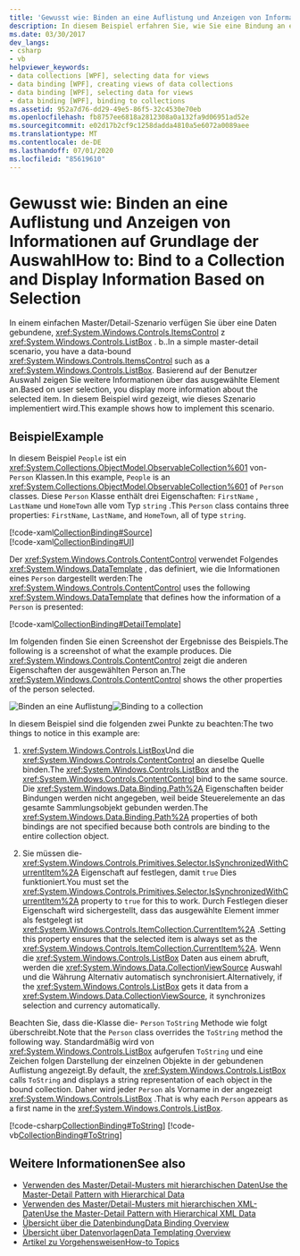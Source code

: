 ```yaml
---
title: 'Gewusst wie: Binden an eine Auflistung und Anzeigen von Informationen auf Grundlage der Auswahl'
description: In diesem Beispiel erfahren Sie, wie Sie eine Bindung an eine Sammlung durchführen und Informationen basierend auf der Auswahl im Windows Presentation Foundation (WPF) anzeigen.
ms.date: 03/30/2017
dev_langs:
- csharp
- vb
helpviewer_keywords:
- data collections [WPF], selecting data for views
- data binding [WPF], creating views of data collections
- data binding [WPF], selecting data for views
- data binding [WPF], binding to collections
ms.assetid: 952a7d76-dd29-49e5-86f5-32c4530e70eb
ms.openlocfilehash: fb8757ee6818a2812308a0a132fa9d06951ad52e
ms.sourcegitcommit: e02d17b2cf9c1258dadda4810a5e6072a0089aee
ms.translationtype: MT
ms.contentlocale: de-DE
ms.lasthandoff: 07/01/2020
ms.locfileid: "85619610"
---
```

# <a name="how-to-bind-to-a-collection-and-display-information-based-on-selection"></a><span data-ttu-id="ee704-103">Gewusst wie: Binden an eine Auflistung und Anzeigen von Informationen auf Grundlage der Auswahl</span><span class="sxs-lookup"><span data-stu-id="ee704-103">How to: Bind to a Collection and Display Information Based on Selection</span></span>
<span data-ttu-id="ee704-104">In einem einfachen Master/Detail-Szenario verfügen Sie über eine Daten gebundene, <xref:System.Windows.Controls.ItemsControl> z <xref:System.Windows.Controls.ListBox> . b..</span><span class="sxs-lookup"><span data-stu-id="ee704-104">In a simple master-detail scenario, you have a data-bound <xref:System.Windows.Controls.ItemsControl> such as a <xref:System.Windows.Controls.ListBox>.</span></span> <span data-ttu-id="ee704-105">Basierend auf der Benutzer Auswahl zeigen Sie weitere Informationen über das ausgewählte Element an.</span><span class="sxs-lookup"><span data-stu-id="ee704-105">Based on user selection, you display more information about the selected item.</span></span> <span data-ttu-id="ee704-106">In diesem Beispiel wird gezeigt, wie dieses Szenario implementiert wird.</span><span class="sxs-lookup"><span data-stu-id="ee704-106">This example shows how to implement this scenario.</span></span>  
  
## <a name="example"></a><span data-ttu-id="ee704-107">Beispiel</span><span class="sxs-lookup"><span data-stu-id="ee704-107">Example</span></span>  
 <span data-ttu-id="ee704-108">In diesem Beispiel `People` ist ein <xref:System.Collections.ObjectModel.ObservableCollection%601> von- `Person` Klassen.</span><span class="sxs-lookup"><span data-stu-id="ee704-108">In this example, `People` is an <xref:System.Collections.ObjectModel.ObservableCollection%601> of `Person` classes.</span></span> <span data-ttu-id="ee704-109">Diese `Person` Klasse enthält drei Eigenschaften: `FirstName` , `LastName` und `HomeTown` alle vom Typ `string` .</span><span class="sxs-lookup"><span data-stu-id="ee704-109">This `Person` class contains three properties: `FirstName`, `LastName`, and `HomeTown`, all of type `string`.</span></span>  
  
 [!code-xaml[CollectionBinding#Source](~/samples/snippets/csharp/VS_Snippets_Wpf/CollectionBinding/CSharp/Window1.xaml#source)]  
[!code-xaml[CollectionBinding#UI](~/samples/snippets/csharp/VS_Snippets_Wpf/CollectionBinding/CSharp/Window1.xaml#ui)]  
  
 <span data-ttu-id="ee704-110">Der <xref:System.Windows.Controls.ContentControl> verwendet Folgendes <xref:System.Windows.DataTemplate> , das definiert, wie die Informationen eines `Person` dargestellt werden:</span><span class="sxs-lookup"><span data-stu-id="ee704-110">The <xref:System.Windows.Controls.ContentControl> uses the following <xref:System.Windows.DataTemplate> that defines how the information of a `Person` is presented:</span></span>  
  
 [!code-xaml[CollectionBinding#DetailTemplate](~/samples/snippets/csharp/VS_Snippets_Wpf/CollectionBinding/CSharp/Window1.xaml#detailtemplate)]  
  
 <span data-ttu-id="ee704-111">Im folgenden finden Sie einen Screenshot der Ergebnisse des Beispiels.</span><span class="sxs-lookup"><span data-stu-id="ee704-111">The following is a screenshot of what the example produces.</span></span> <span data-ttu-id="ee704-112">Die <xref:System.Windows.Controls.ContentControl> zeigt die anderen Eigenschaften der ausgewählten Person an.</span><span class="sxs-lookup"><span data-stu-id="ee704-112">The <xref:System.Windows.Controls.ContentControl> shows the other properties of the person selected.</span></span>  
  
 <span data-ttu-id="ee704-113">![Binden an eine Auflistung](./media/databinding-collectionbindingsample.png "DataBinding_CollectionBindingSample")</span><span class="sxs-lookup"><span data-stu-id="ee704-113">![Binding to a collection](./media/databinding-collectionbindingsample.png "DataBinding_CollectionBindingSample")</span></span>  
  
 <span data-ttu-id="ee704-114">In diesem Beispiel sind die folgenden zwei Punkte zu beachten:</span><span class="sxs-lookup"><span data-stu-id="ee704-114">The two things to notice in this example are:</span></span>  
  
1. <span data-ttu-id="ee704-115"><xref:System.Windows.Controls.ListBox>Und die <xref:System.Windows.Controls.ContentControl> an dieselbe Quelle binden.</span><span class="sxs-lookup"><span data-stu-id="ee704-115">The <xref:System.Windows.Controls.ListBox> and the <xref:System.Windows.Controls.ContentControl> bind to the same source.</span></span> <span data-ttu-id="ee704-116">Die <xref:System.Windows.Data.Binding.Path%2A> Eigenschaften beider Bindungen werden nicht angegeben, weil beide Steuerelemente an das gesamte Sammlungsobjekt gebunden werden.</span><span class="sxs-lookup"><span data-stu-id="ee704-116">The <xref:System.Windows.Data.Binding.Path%2A> properties of both bindings are not specified because both controls are binding to the entire collection object.</span></span>  
  
2. <span data-ttu-id="ee704-117">Sie müssen die- <xref:System.Windows.Controls.Primitives.Selector.IsSynchronizedWithCurrentItem%2A> Eigenschaft auf festlegen, damit `true` Dies funktioniert.</span><span class="sxs-lookup"><span data-stu-id="ee704-117">You must set the <xref:System.Windows.Controls.Primitives.Selector.IsSynchronizedWithCurrentItem%2A> property to `true` for this to work.</span></span> <span data-ttu-id="ee704-118">Durch Festlegen dieser Eigenschaft wird sichergestellt, dass das ausgewählte Element immer als festgelegt ist <xref:System.Windows.Controls.ItemCollection.CurrentItem%2A> .</span><span class="sxs-lookup"><span data-stu-id="ee704-118">Setting this property ensures that the selected item is always set as the <xref:System.Windows.Controls.ItemCollection.CurrentItem%2A>.</span></span> <span data-ttu-id="ee704-119">Wenn die <xref:System.Windows.Controls.ListBox> Daten aus einem abruft, werden die <xref:System.Windows.Data.CollectionViewSource> Auswahl und die Währung Alternativ automatisch synchronisiert.</span><span class="sxs-lookup"><span data-stu-id="ee704-119">Alternatively, if the <xref:System.Windows.Controls.ListBox> gets it data from a <xref:System.Windows.Data.CollectionViewSource>, it synchronizes selection and currency automatically.</span></span>  
  
 <span data-ttu-id="ee704-120">Beachten Sie, dass die-Klasse die- `Person` `ToString` Methode wie folgt überschreibt.</span><span class="sxs-lookup"><span data-stu-id="ee704-120">Note that the `Person` class overrides the `ToString` method the following way.</span></span> <span data-ttu-id="ee704-121">Standardmäßig wird von <xref:System.Windows.Controls.ListBox> aufgerufen `ToString` und eine Zeichen folgen Darstellung der einzelnen Objekte in der gebundenen Auflistung angezeigt.</span><span class="sxs-lookup"><span data-stu-id="ee704-121">By default, the <xref:System.Windows.Controls.ListBox> calls `ToString` and displays a string representation of each object in the bound collection.</span></span> <span data-ttu-id="ee704-122">Daher wird jeder `Person` als Vorname in der angezeigt <xref:System.Windows.Controls.ListBox> .</span><span class="sxs-lookup"><span data-stu-id="ee704-122">That is why each `Person` appears as a first name in the <xref:System.Windows.Controls.ListBox>.</span></span>  
  
 [!code-csharp[CollectionBinding#ToString](~/samples/snippets/csharp/VS_Snippets_Wpf/CollectionBinding/CSharp/Data.cs#tostring)]
 [!code-vb[CollectionBinding#ToString](~/samples/snippets/visualbasic/VS_Snippets_Wpf/CollectionBinding/VisualBasic/Person.vb#tostring)]  
  
## <a name="see-also"></a><span data-ttu-id="ee704-123">Weitere Informationen</span><span class="sxs-lookup"><span data-stu-id="ee704-123">See also</span></span>

- [<span data-ttu-id="ee704-124">Verwenden des Master/Detail-Musters mit hierarchischen Daten</span><span class="sxs-lookup"><span data-stu-id="ee704-124">Use the Master-Detail Pattern with Hierarchical Data</span></span>](how-to-use-the-master-detail-pattern-with-hierarchical-data.md)
- [<span data-ttu-id="ee704-125">Verwenden des Master/Detail-Musters mit hierarchischen XML-Daten</span><span class="sxs-lookup"><span data-stu-id="ee704-125">Use the Master-Detail Pattern with Hierarchical XML Data</span></span>](how-to-use-the-master-detail-pattern-with-hierarchical-xml-data.md)
- [<span data-ttu-id="ee704-126">Übersicht über die Datenbindung</span><span class="sxs-lookup"><span data-stu-id="ee704-126">Data Binding Overview</span></span>](../../../desktop-wpf/data/data-binding-overview.md)
- [<span data-ttu-id="ee704-127">Übersicht über Datenvorlagen</span><span class="sxs-lookup"><span data-stu-id="ee704-127">Data Templating Overview</span></span>](data-templating-overview.md)
- [<span data-ttu-id="ee704-128">Artikel zu Vorgehensweisen</span><span class="sxs-lookup"><span data-stu-id="ee704-128">How-to Topics</span></span>](data-binding-how-to-topics.md)
